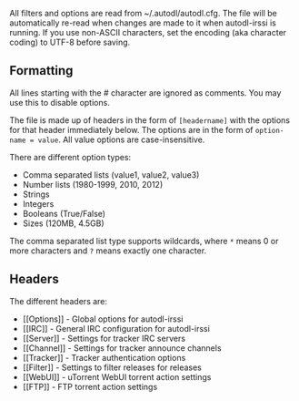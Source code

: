 All filters and options are read from ~/.autodl/autodl.cfg. The file will be automatically re-read when changes are made to it when autodl-irssi is running. If you use non-ASCII characters, set the encoding (aka character coding) to UTF-8 before saving.

## Formatting
All lines starting with the # character are ignored as comments. You may use this to disable options.

The file is made up of headers in the form of ``[headername]`` with the options for that header immediately below. The options are in the form of ``option-name = value``. All value options are case-insensitive.

There are different option types:
* Comma separated lists (value1, value2, value3)
* Number lists (1980-1999, 2010, 2012)
* Strings
* Integers
* Booleans (True/False)
* Sizes (120MB, 4.5GB)

The comma separated list type supports wildcards, where ``*`` means 0 or more characters and ``?`` means exactly one character.

## Headers
The different headers are:
* [[Options]] - Global options for autodl-irssi
* [[IRC]] - General IRC configuration for autodl-irssi
* [[Server]] - Settings for tracker IRC servers
* [[Channel]] - Settings for tracker announce channels
* [[Tracker]] - Tracker authentication options
* [[Filter]] - Settings to filter releases for releases
* [[WebUI]] - uTorrent WebUI torrent action settings
* [[FTP]] - FTP torrent action settings